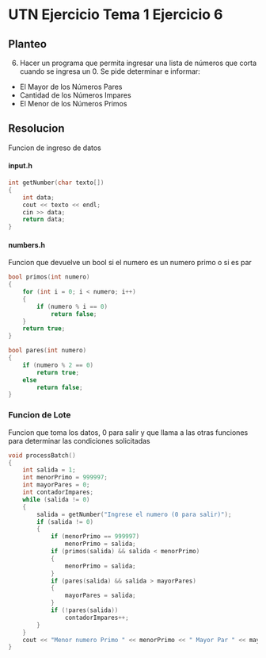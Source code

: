 # UTN Ejercicio Tema 1 Ejercicio 6

## Planteo 
6. Hacer un programa que permita ingresar una lista de números que corta cuando se ingresa un 0. 
Se pide determinar e informar:
* El Mayor de los Números Pares
* Cantidad de los Números Impares
* El Menor de los Números Primos

## Resolucion
Funcion de ingreso de datos

#### input.h
```c++
int getNumber(char texto[])
{
    int data;
    cout << texto << endl;
    cin >> data;
    return data;
}
```
#### numbers.h

Funcion que devuelve un bool si el numero es un numero primo o si es par 

```c++
bool primos(int numero)
{
    for (int i = 0; i < numero; i++)
    {
        if (numero % i == 0)
            return false;
    }
    return true;
}

bool pares(int numero)
{
    if (numero % 2 == 0)
        return true;
    else
        return false;
}
```
### Funcion de Lote 
Funcion que toma los datos, 0 para salir y que llama a las otras funciones para determinar las condiciones solicitadas 

```c++
void processBatch()
{
    int salida = 1;
    int menorPrimo = 999997;
    int mayorPares = 0;
    int contadorImpares;
    while (salida != 0)
    {
        salida = getNumber("Ingrese el numero (0 para salir)");
        if (salida != 0)
        {
            if (menorPrimo == 999997)
                menorPrimo = salida;
            if (primos(salida) && salida < menorPrimo)
            {
                menorPrimo = salida;
            }
            if (pares(salida) && salida > mayorPares)
            {
                mayorPares = salida;
            }
            if (!pares(salida))
                contadorImpares++;
        }
    }
    cout << "Menor numero Primo " << menorPrimo << " Mayor Par " << mayorPares << " numero de impares " << contadorImpares << endl;
}
```